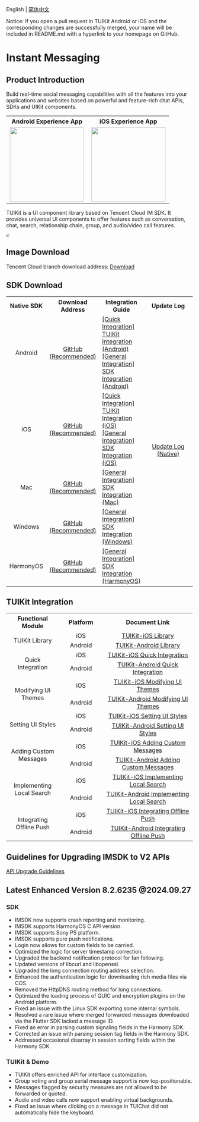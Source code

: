English | [简体中文](./README_ZH.md)

Notice: If you open a pull request in TUIKit Android or iOS and the corresponding changes are successfully merged, your name will be included in README.md with a hyperlink to your homepage on GitHub.

# Instant Messaging
## Product Introduction
Build real-time social messaging capabilities with all the features into your applications and websites based on powerful and feature-rich chat APIs, SDKs and UIKit components.

<table style="text-align:center; vertical-align:middle; width:440px">
  <tr>
    <th style="text-align:center;" width="220px">Android Experience App</th>
    <th style="text-align:center;" width="220px">iOS Experience App</th>
  </tr>
  <tr>
    <td><img style="width:200px" src="https://qcloudimg.tencent-cloud.cn/raw/078fbb462abd2253e4732487cad8a66d.png"/></td>
    <td><img style="width:200px" src="https://qcloudimg.tencent-cloud.cn/raw/b1ea5318e1cfce38e4ef6249de7a4106.png"/></td>
   </tr>
</table>

TUIKit is a UI component library based on Tencent Cloud IM SDK. It provides universal UI components to offer features such as conversation, chat, search, relationship chain, group, and audio/video call features.

<img src="https://qcloudimg.tencent-cloud.cn/raw/9c893f1a9c6368c82d44586907d5293d.png" style="zoom:50%;"/>

## Image Download

Tencent Cloud branch download address: [Download](https://im.sdk.qcloud.com/download/github/TIMSDK.zip)

## SDK Download

<table>
<tr>
<th width="94px" style="text-align:center" >Native SDK</td>
 <th width="0px" style="text-align:center" >Download Address</td>
<th width="0px"  style="text-align:center">Integration Guide</td>
<th width="175px" style="text-align:center">Update Log</td>
</tr>
<tr>
<td style="text-align:center">Android  </td>
<td style="text-align:center" ><a href="https://github.com/tencentyun/TIMSDK/tree/master/Android/IMSDK">GitHub (Recommended)</a></td>
<td style="text-align:left" ><a href="https://www.tencentcloud.com/document/product/1047/50057">[Quick Integration] TUIKit Integration (Android)</a><br><a href="https://www.tencentcloud.com/document/product/1047/34306">[General Integration] SDK Integration (Android)</a></td>
<td style="text-align:center" rowspan='5'><a href="https://intl.cloud.tencent.com/document/product/1047/34282">Update Log (Native)</a> </td>
</tr>
<tr>
<td style="text-align:center">iOS  </td>
<td style="text-align:center" ><a href="https://github.com/tencentyun/TIMSDK/tree/master/iOS/IMSDK">GitHub (Recommended)</a></td>
<td style="text-align:left" ><a href="https://www.tencentcloud.com/document/product/1047/50056">[Quick Integration] TUIKit Integration (iOS)</a><br><a href="https://www.tencentcloud.com/document/product/1047/34307">[General Integration] SDK Integration (iOS)</a></td>
</tr>
<tr>
<td style="text-align:center">Mac  </td>
<td style="text-align:center" ><a href="https://github.com/tencentyun/TIMSDK/tree/master/Mac/IMSDK">GitHub (Recommended)</a></td>
<td style="text-align:left" ><a href="https://www.tencentcloud.com/document/product/1047/34308">[General Integration] SDK Integration (Mac)</a></td>
</tr>
<tr>
<td style="text-align:center">Windows  </td>
<td style="text-align:center" ><a href="https://github.com/tencentyun/TIMSDK/tree/master/Windows/IMSDK">GitHub (Recommended)</a></td>
<td style="text-align:left" ><a href="https://www.tencentcloud.com/document/product/1047/34310">[General Integration] SDK Integration (Windows)</a></td>
</tr>
<tr>
<td style="text-align:center">HarmonyOS  </td>
<td style="text-align:center" ><a href="https://github.com/tencentyun/TIMSDK/tree/master/HarmonyOS/IMSDK">GitHub (Recommended)</a></td>
<td style="text-align:left" ><a href="https://cloud.tencent.com/document/product/269/103558">[General Integration] SDK Integration (HarmonyOS)</a></td>
</tr>
</table>

## TUIKit Integration

<table >
  <tr>
    <th width="180px" style="text-align:center">Functional Module</th>
    <th width="180px" style="text-align:center">Platform</th>
    <th width="500px" style="text-align:center">Document Link</th>
  </tr>

  <tr >
     <td rowspan='2' style="text-align:center">TUIKit Library</td>
     <td style="text-align:center">iOS</td>
     <td style="text-align:center"><a href="https://www.tencentcloud.com/document/product/1047/50062">TUIKit-iOS Library</a></td>
  </tr>

  <tr>
     <td style="text-align:center">Android</td>
     <td style="text-align:center"><a href="https://www.tencentcloud.com/document/product/1047/50062">TUIKit-Android Library</a></td>
  </tr>
    
  <tr >
     <td rowspan='2' style="text-align:center">Quick Integration</td>
     <td style="text-align:center">iOS</td>
     <td style="text-align:center"><a href="https://www.tencentcloud.com/document/product/1047/50056">TUIKit-iOS Quick Integration</a></td>
  </tr>

  <tr>
     <td style="text-align:center">Android</td>
     <td style="text-align:center"><a href="https://www.tencentcloud.com/document/product/1047/50057">TUIKit-Android Quick Integration</a></td>
  </tr>

  <tr>
     <td rowspan='2' style="text-align:center">Modifying UI Themes</td>
     <td style="text-align:center">iOS</td>
     <td style="text-align:center"><a href="https://www.tencentcloud.com/document/product/1047/50051">TUIKit-iOS Modifying UI Themes</a></td>
  </tr>

  <tr>
     <td style="text-align:center">Android</td>
     <td style="text-align:center"><a href="https://www.tencentcloud.com/document/product/1047/50052">TUIKit-Android Modifying UI Themes</a></td>
  </tr>

  <tr>
     <td rowspan='2' style="text-align:center">Setting UI Styles</td>
     <td style="text-align:center">iOS</td>
     <td style="text-align:center"><a href="https://www.tencentcloud.com/document/product/1047/50048">TUIKit-iOS Setting UI Styles</a></td>
  </tr>

  <tr>
     <td style="text-align:center">Android</td>
     <td style="text-align:center"><a href="https://www.tencentcloud.com/document/product/1047/50049">TUIKit-Android Setting UI Styles</a></td>
  </tr>

  <tr>
     <td rowspan='2' style="text-align:center">Adding Custom Messages</td>
     <td style="text-align:center">iOS</td>
     <td style="text-align:center"><a href="https://www.tencentcloud.com/document/product/1047/50043">TUIKit-iOS Adding Custom Messages</a></td>
  </tr>

  <tr>
     <td style="text-align:center">Android</td>
     <td style="text-align:center"><a href="https://www.tencentcloud.com/document/product/1047/50044">TUIKit-Android Adding Custom Messages</a></td>
  </tr>
    
   <tr>
     <td rowspan='2' style="text-align:center">Implementing Local Search</td>
     <td style="text-align:center">iOS</td>
     <td style="text-align:center"><a href="https://www.tencentcloud.com/document/product/1047/50037">TUIKit-iOS Implementing Local Search</a></td>
  </tr>

  <tr>
     <td style="text-align:center">Android</td>
     <td style="text-align:center"><a href="https://www.tencentcloud.com/document/product/1047/50038">TUIKit-Android Implementing Local Search</a></td>
  </tr>
    
  <tr>
     <td rowspan='2' style="text-align:center">Integrating Offline Push</td>
     <td style="text-align:center">iOS</td>
     <td style="text-align:center"><a href="https://www.tencentcloud.com/document/product/1047/50033">TUIKit-iOS Integrating Offline Push</a></td>
  </tr>

  <tr>
     <td style="text-align:center">Android</td>
     <td style="text-align:center"><a href="https://www.tencentcloud.com/document/product/1047/50034">TUIKit-Android Integrating Offline Push</a></td>
  </tr>

</table>

## Guidelines for Upgrading IMSDK to V2 APIs

[API Upgrade Guidelines](https://docs.qq.com/sheet/DS3lMdHpoRmpWSEFW)

## Latest Enhanced Version 8.2.6235 @2024.09.27
### SDK

- IMSDK now supports crash reporting and monitoring.
- IMSDK supports HarmonyOS C API version.
- IMSDK supports Sony PS platform.
- IMSDK supports pure push notifications.
- Login now allows for custom fields to be carried.
- Optimized the logic for server timestamp correction.
- Upgraded the backend notification protocol for fan following.
- Updated versions of libcurl and libopenssl.
- Upgraded the long connection routing address selection.
- Enhanced the authentication logic for downloading rich media files via COS.
- Removed the HttpDNS routing method for long connections.
- Optimized the loading process of QUIC and encryption plugins on the Android platform.
- Fixed an issue with the Linux SDK exporting some internal symbols.
- Resolved a rare issue where merged forwarded messages downloaded via the Flutter SDK lacked a message ID.
- Fixed an error in parsing custom signaling fields in the Harmony SDK.
- Corrected an issue with parsing session tag fields in the Harmony SDK.
- Addressed occasional disarray in session sorting fields within the Harmony SDK.

### TUIKit & Demo
- TUIKit offers enriched API for interface customization.
- Group voting and group serial message support is now top-positionable.
- Messages flagged by security measures are not allowed to be forwarded or quoted.
- Audio and video calls now support enabling virtual backgrounds.
- Fixed an issue where clicking on a message in TUIChat did not automatically hide the keyboard.
